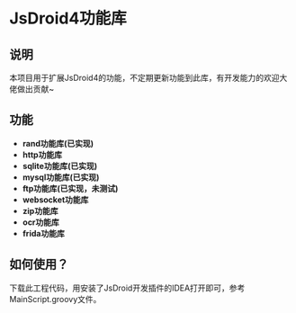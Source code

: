 # JsDroid4功能库
## 说明
本项目用于扩展JsDroid4的功能，不定期更新功能到此库，有开发能力的欢迎大佬做出贡献~
## 功能
- **rand功能库(已实现)**
- **http功能库**
- **sqlite功能库(已实现)**
- **mysql功能库(已实现)**
- **ftp功能库(已实现，未测试)**
- **websocket功能库**
- **zip功能库**
- **ocr功能库**
- **frida功能库**

## 如何使用？
  下载此工程代码，用安装了JsDroid开发插件的IDEA打开即可，参考MainScript.groovy文件。
  